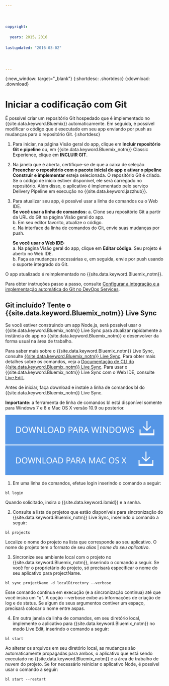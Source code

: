```yaml
---



copyright:

  years: 2015，2016

lastupdated: "2016-03-02"



---
```


{:new_window: target="_blank"}
{:shortdesc: .shortdesc}
{:download: .download}

# Iniciar a codificação com Git

É possível criar um repositório Git hospedado que é implementado no {{site.data.keyword.Bluemix}} automaticamente. Em seguida, é possível modificar o código que é executado em seu app enviando por push as mudanças
para o repositório Git.
{:shortdesc}

1. Para iniciar, na página Visão geral do app, clique em **Incluir repositório Git e pipeline** ou, em {{site.data.keyword.Bluemix_notm}} Classic Experience, clique em **INCLUIR GIT**.
2. Na janela que é aberta, certifique-se de que a caixa de seleção **Preencher o repositório com o pacote inicial do app e ativar o pipeline Construir e implementar** esteja selecionada. O repositório Git é criado. Se o código de início estiver disponível,
ele será carregado no repositório. Além disso, o aplicativo é implementado pelo serviço Delivery Pipeline em execução no {{site.data.keyword.jazzhub}}.  
3. Para atualizar seu app, é possível usar a linha de comandos ou o Web IDE.  
   **Se você usar a linha de comandos:**
   a. Clone seu repositório Git a partir da URL do Git na página Visão geral do app.  
   b. Em seu editor favorito, atualize o código.  
   c. Na interface da linha de comandos do Git, envie suas mudanças por push.  

   **Se você usar o Web IDE:**  
   a. Na página Visão geral do app, clique em **Editar código**. Seu projeto é aberto no Web IDE.  
   b. Faça as mudanças necessárias e, em seguida, envie por push usando o suporte integrado do Git.  

O app atualizado é reimplementado no {{site.data.keyword.Bluemix_notm}}.  

Para obter instruções passo a passo, consulte [Configurar a integração e a implementação automática do Git no DevOps Services](https://hub.jazz.net/tutorials/jazzeditor/#git_integration_and_autodeployment).  

## Git incluído? Tente o {{site.data.keyword.Bluemix_notm}} Live Sync  

Se você estiver construindo um app Node.js, será possível usar o {{site.data.keyword.Bluemix_notm}} Live Sync para atualizar rapidamente a instância do app no {{site.data.keyword.Bluemix_notm}} e desenvolver da forma usual na área de trabalho.  

Para saber mais sobre o {{site.data.keyword.Bluemix_notm}} Live Sync, consulte [{{site.data.keyword.Bluemix_notm}} Live Sync](/docs/develop/bluemixlive.html). Para obter mais detalhes sobre os comandos, veja a [Documentação de CLI do {{site.data.keyword.Bluemix_notm}} Live Sync](/docs/cli/reference/bl/index.html). Para usar o {{site.data.keyword.Bluemix_notm}} Live Sync com o Web IDE, consulte [Live Edit.](/docs/develop/bluemixlive.html).  

Antes de iniciar, faça download e instale a linha de comandos bl do
{{site.data.keyword.Bluemix_notm}} Live Sync.

**Importante:** a ferramenta de linha de comandos bl está disponível somente para Windows 7 e 8 e Mac OS X versão 10.9 ou posterior.

<p>
<a class="xref" href="http://livesyncdownload.ng.bluemix.net/downloads/blive_setup.msi" target="_blank" title="(Abre em uma nova guia ou janela)"><img class="image" src="images/bl_gs_icons_windows_b.svg" alt="Fazer download do botão da linha de comandos bl do Windows" /> </a>
<a class="xref" href="http://livesyncdownload.ng.bluemix.net/downloads/BluemixLive.pkg" target="_blank" title="(Abre em uma nova guia ou janela)"><img class="image" src="images/bl_gs_icons_mac-osx_b.svg" alt="Fazer download do botão da linha de comandos bl do Mac" /> </a>
</p>

1. Em uma linha de comandos, efetue login inserindo o comando a seguir:
```
bl login
```
Quando solicitado, insira o {{site.data.keyword.ibmid}} e a senha.

2. Consulte a lista de projetos que estão disponíveis para sincronização do {{site.data.keyword.Bluemix_notm}} Live Sync, inserindo o comando a seguir:
```
bl projects
```
Localize o nome do projeto
na lista que corresponde ao seu aplicativo. O nome do projeto tem o formato de seu *alias* | *nome do seu aplicativo*.

3. Sincronize seu ambiente local com o projeto no {{site.data.keyword.Bluemix_notm}}, inserindo o comando a seguir. Se você for o proprietário do projeto, só precisará especificar o nome do seu aplicativo para projectName.
<!--- this command needs italicized parameters projectName localDirectory and yellow on 'local' -->
```
bl sync projectName -d localDirectory --verbose
```
Esse comando continua em execução (e a sincronização continua) até que você insira um
"q". A opção --verbose exibe as informações de criação de log e de status. Se algum de seus argumentos
contiver um espaço, precisará colocar o nome entre aspas.

4. Em outra janela da linha de comandos, em seu diretório local, implemente o aplicativo para
{{site.data.keyword.Bluemix_notm}} no modo Live Edit, inserindo o comando a seguir:
```
bl start
```  

Ao alterar os arquivos em seu diretório local, as mudanças são automaticamente propagadas para ambos,
o aplicativo que está sendo executado no {{site.data.keyword.Bluemix_notm}} e a área de trabalho de nuvem do projeto. Se for necessário reiniciar o aplicativo Node,
é possível usar o comando a seguir:
```
bl start --restart
```
